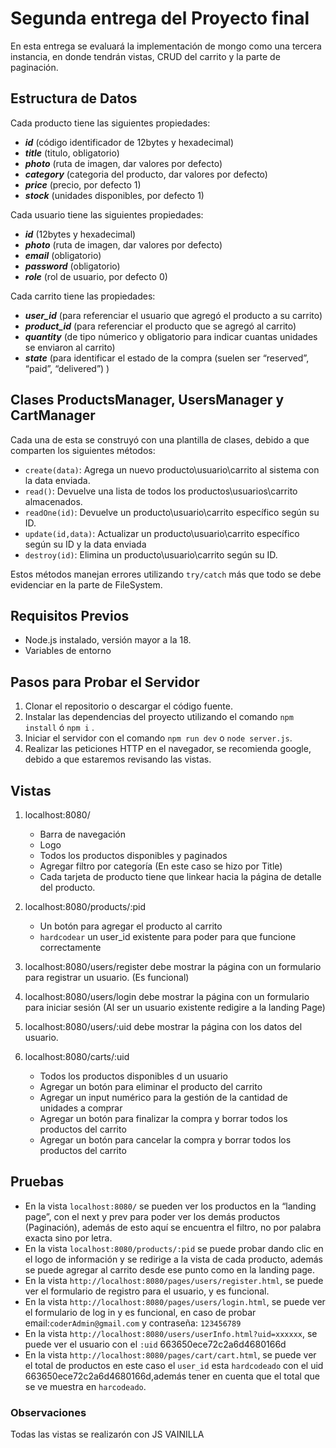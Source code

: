 
# Segunda entrega del Proyecto final

En esta entrega se evaluará la implementación de mongo como una tercera instancia, en donde tendrán vistas, CRUD del carrito y la parte de paginación.


## Estructura de Datos

Cada producto tiene las siguientes propiedades:
- ***id*** (código identificador de 12bytes y hexadecimal)
- ***title*** (titulo, obligatorio)
- ***photo*** (ruta de imagen, dar valores por defecto)
- ***category*** (categoria del producto, dar valores por defecto)
- ***price*** (precio, por defecto 1)
- ***stock*** (unidades disponibles, por defecto 1)

Cada usuario tiene las siguientes propiedades:
- ***id*** (12bytes y hexadecimal)
- ***photo*** (ruta de imagen, dar valores por defecto)
- ***email*** (obligatorio)
- ***password*** (obligatorio)
- ***role*** (rol de usuario, por defecto 0)

Cada carrito tiene las propiedades:
- ***user_id*** (para referenciar el usuario que agregó el producto a su carrito)
- ***product_id*** (para referenciar el producto que se agregó al carrito)
- ***quantity*** (de tipo númerico y obligatorio para indicar cuantas unidades se enviaron al carrito)
- ***state*** (para identificar el estado de la compra (suelen ser “reserved”, “paid”, “delivered”) )

## Clases ProductsManager, UsersManager y CartManager

Cada una de esta se construyó con una plantilla de clases, debido a que comparten los siguientes métodos:

- `create(data)`: Agrega un nuevo producto\usuario\carrito al sistema con la data enviada.
- `read()`: Devuelve una lista de todos los productos\usuarios\carrito almacenados.
- `readOne(id)`: Devuelve un producto\usuario\carrito específico según su ID.
- `update(id,data)`: Actualizar un producto\usuario\carrito específico según su ID y la data enviada
- `destroy(id)`: Elimina un producto\usuario\carrito según su ID.

Estos métodos manejan errores utilizando `try/catch` más que todo se debe evidenciar en la parte de FileSystem.

## Requisitos Previos
- Node.js instalado, versión mayor a la 18.
- Variables de entorno 
## Pasos para Probar el Servidor
1. Clonar el repositorio o descargar el código fuente.
2. Instalar las dependencias del proyecto utilizando el comando `npm install` ó `npm i` .
3. Iniciar el servidor con el comando `npm run dev` o `node server.js`.
4. Realizar las peticiones HTTP en el navegador, se recomienda google, debido a que estaremos revisando las vistas.


## Vistas

1. localhost:8080/ 
    - Barra de navegación
    - Logo
    - Todos los productos disponibles y paginados
    - Agregar filtro por categoría (En este caso se hizo por Title)
    - Cada tarjeta de producto tiene que linkear hacia la página de detalle del producto.

2. localhost:8080/products/:pid 
    - Un botón para agregar el producto al carrito
    - `hardcodear` un user_id existente para poder para que funcione correctamente
3. localhost:8080/users/register debe mostrar la página con un formulario para registrar un usuario. (Es funcional)
4. localhost:8080/users/login debe mostrar la página con un formulario para iniciar sesión (Al ser un usuario existente redigire a la landing Page)
5. localhost:8080/users/:uid debe mostrar la página con los datos del usuario.
6. localhost:8080/carts/:uid 
    - Todos los productos disponibles d un usuario
    - Agregar un botón para eliminar el producto del carrito
    - Agregar un input numérico para la gestión de la cantidad de unidades a comprar
    - Agregar un botón para finalizar la compra y borrar todos los productos del carrito
    - Agregar un botón para cancelar la compra y borrar todos los productos del carrito
## Pruebas

- En la vista  `localhost:8080/` se pueden ver los productos en la “landing page”, con el next y prev para poder ver los demás productos (Paginación), además de esto aquí se encuentra el filtro, no por palabra exacta sino por letra.
- En la vista `localhost:8080/products/:pid` se puede probar dando clic en el logo de información y se redirige a la vista de cada producto, además se puede agregar al carrito desde ese punto como en la landing page.
- En la vista `http://localhost:8080/pages/users/register.html`, se puede ver el formulario de registro para el usuario, y es funcional. 
- En la vista `http://localhost:8080/pages/users/login.html`, se puede ver el formulario de log in y es funcional, en caso de probar email:`coderAdmin@gmail.com` y contraseña: `123456789`
- En la vista `http://localhost:8080/users/userInfo.html?uid=xxxxxx`, se puede ver el usuario con el `:uid` 663650ece72c2a6d4680166d 
- En la vista `http://localhost:8080/pages/cart/cart.html`, se puede ver el total de productos en este caso el `user_id` esta `hardcodeado` con el uid 663650ece72c2a6d4680166d,además tener en cuenta que el total que se ve muestra en `harcodeado`.

### Observaciones

Todas las vistas se realizarón con JS VAINILLA